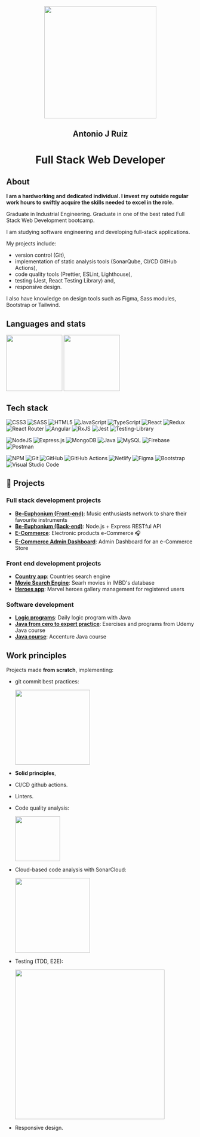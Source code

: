 <div align="center">
  <img  height=300 src="https://media.giphy.com/media/xT0Gqn9yuw8hnPGn5K/giphy.gif"/>
  <h2>Antonio J Ruiz</h2> 
  <h1>Full Stack Web Developer</h1> 
</div>

## About
**I am a hardworking and dedicated individual. I invest my outside regular work hours to swiftly acquire the skills needed to excel in the role.**

Graduate in Industrial Engineering.
Graduate in one of the best rated Full Stack Web Development bootcamp.

I am studying software engineering and developing full-stack applications. 

My projects include: 
- version control (Git),
- implementation of static analysis tools (SonarQube, CI/CD GitHub Actions),
- code quality tools (Prettier, ESLint, Lighthouse),
- testing (Jest, React Testing Library) and,
- responsive design.

I also have knowledge on design tools such as Figma, Sass modules, Bootstrap or Tailwind.

## Languages and stats

<div align="left">
  <img height=150 src="https://github-readme-stats.vercel.app/api/top-langs/?username=AntonioJRuizG&theme=react&show_icons=true&hide_border=false&layout=compact"/>
  <img height=150 src="https://github-readme-streak-stats.herokuapp.com/?user=AntonioJRuizG&theme=react&hide_border=false"/>
</div>

## Tech stack

![CSS3](https://img.shields.io/badge/css3-%231572B6.svg?style=for-the-badge&logo=css3&logoColor=white) ![SASS](https://img.shields.io/badge/SASS-hotpink.svg?style=for-the-badge&logo=SASS&logoColor=white) ![HTML5](https://img.shields.io/badge/html5-%23E34F26.svg?style=for-the-badge&logo=html5&logoColor=white)  ![JavaScript](https://img.shields.io/badge/javascript-%23323330.svg?style=for-the-badge&logo=javascript&logoColor=%23F7DF1E) ![TypeScript](https://img.shields.io/badge/typescript-%23007ACC.svg?style=for-the-badge&logo=typescript&logoColor=blue) ![React](https://img.shields.io/badge/react-%2320232a.svg?style=for-the-badge&logo=react&logoColor=%2361DAFB) ![Redux](https://img.shields.io/badge/redux-%23593d88.svg?style=for-the-badge&logo=redux&logoColor=white) ![React Router](https://img.shields.io/badge/React_Router-CA4245?style=for-the-badge&logo=react-router&logoColor=white)   ![Angular](https://img.shields.io/badge/angular-%23DD0031.svg?style=for-the-badge&logo=angular&logoColor=white) ![RxJS](https://img.shields.io/badge/rxjs-%23B7178C.svg?style=for-the-badge&logo=reactivex&logoColor=white) ![Jest](https://img.shields.io/badge/-jest-%23C21325?style=for-the-badge&logo=jest&logoColor=white) ![Testing-Library](https://img.shields.io/badge/-TestingLibrary-%23E33332?style=for-the-badge&logo=testing-library&logoColor=white)

 ![NodeJS](https://img.shields.io/badge/node.js-6DA55F?style=for-the-badge&logo=node.js&logoColor=white) ![Express.js](https://img.shields.io/badge/express.js-%23404d59.svg?style=for-the-badge&logo=express&logoColor=%2361DAFB) ![MongoDB](https://img.shields.io/badge/MongoDB-%234ea94b.svg?style=for-the-badge&logo=mongodb&logoColor=white) ![Java](https://img.shields.io/badge/java-%23E34F26.svg?style=for-the-badge&logo=java&logoColor=white)
 ![MySQL](https://img.shields.io/badge/mysql-%231572B6.svg?style=for-the-badge&logo=mysql&logoColor=white)  ![Firebase](https://img.shields.io/badge/Firebase-yellow?style=for-the-badge&logo=firebase&logoColor=white) ![Postman](https://img.shields.io/badge/Postman-orange?style=for-the-badge&logo=Postman&logoColor=white)

![NPM](https://img.shields.io/badge/NPM-%23000000.svg?style=for-the-badge&logo=npm&logoColor=white) ![Git](https://img.shields.io/badge/git-%23F05033.svg?style=for-the-badge&logo=git&logoColor=white) ![GitHub](https://img.shields.io/badge/github-%23121011.svg?style=for-the-badge&logo=github&logoColor=white) ![GitHub Actions](https://img.shields.io/badge/githubactions-%232671E5.svg?style=for-the-badge&logo=githubactions&logoColor=white) ![Netlify](https://img.shields.io/badge/netlify-%23000000.svg?style=for-the-badge&logo=netlify&logoColor=#00C7B7)  ![Figma](https://img.shields.io/badge/figma-%23F24E1E.svg?style=for-the-badge&logo=figma&logoColor=white)  ![Bootstrap](https://img.shields.io/badge/bootstrap-%23563D7C.svg?style=for-the-badge&logo=bootstrap&logoColor=white) ![Visual Studio Code](https://img.shields.io/badge/Visual%20Studio%20Code-0078d7.svg?style=for-the-badge&logo=visual-studio-code&logoColor=white) 

## 📍 Projects 
### Full stack development projects
<ul>
  <li><b><a href="https://github.com/AntonioJRuizG/Be-Euphonium_front">Be-Euphonium (Front-end)</a></b>: Music enthusiasts network to share their favourite instruments </li>
  <li><b><a href="https://github.com/AntonioJRuizG/Be-Euphonium_back">Be-Euphonium (Back-end)</a></b>: Node.js + Express RESTful API</li>
  <li><b><a href="https://github.com/AntonioJRuizG/ecommerce-front">E-Commerce</a></b>: Electronic products e-Commerce 🎧</li>
  <li><b><a href="https://github.com/AntonioJRuizG/ecommerce-front">E-Commerce Admin Dashboard</a></b>: Admin Dashboard for an e-Commerce Store</li>
</ul>

### Front end development projects
<ul>
  <li><b><a href="https://github.com/AntonioJRuizG/country-app">Country app</a></b>: Countries search engine</li>
  <li><b><a href="https://github.com/AntonioJRuizG/movie-search-engine">Movie Search Engine</a></b>: Searh movies in IMBD's database</li>
  <li><b><a href="https://github.com/AntonioJRuizG/heroes-app">Heroes app</a></b>: Marvel heroes gallery management for registered users</li>
</ul>

### Software development
<ul>
  <li><b><a href="https://github.com/AntonioJRuizG/java-programs">Logic programs</a></b>: Daily logic program with Java</li>
  <li><b><a href="https://github.com/AntonioJRuizG/udemy-java-course">Java from cero to expert practice</a></b>: Exercises and programs from Udemy Java course</li>
  <li><b><a href="https://github.com/AntonioJRuizG/Accenture_Formacion_Java_w15">Java course</a></b>: Accenture Java course</li>
</ul>


## Work principles
Projects made **from scratch**, implementing:
- git commit best practices:

  <img height=200 src="https://github.com/AntonioJRuizG/AntonioJRuizG/assets/113633074/3c427591-f26e-4d9a-8cf5-7d46fd155fbc"/>

- **Solid principles**,
- CI/CD github actions.
- Linters.
- Code quality analysis:

  <img height=120 src="https://github.com/AntonioJRuizG/AntonioJRuizG/assets/113633074/57428bcd-a9a0-43c0-99b9-5b1632509463"/>

- Cloud-based code analysis with SonarCloud:

  <img height=200 src="https://github.com/AntonioJRuizG/AntonioJRuizG/assets/113633074/c5861fb1-243d-47ce-bb73-aea801dcbd2b"/>

- Testing (TDD, E2E):

  <img height=400 src="https://github.com/AntonioJRuizG/AntonioJRuizG/assets/113633074/413fb6e8-330d-41d6-89aa-d243d5d58b17"/>

- Responsive design.
